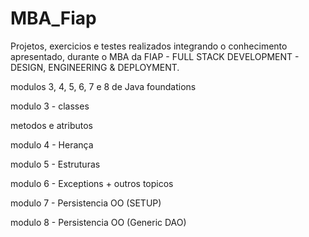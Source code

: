 # MBA_Fiap

Projetos, exercicios e testes realizados integrando o conhecimento apresentado, durante o MBA da FIAP - FULL STACK DEVELOPMENT - DESIGN, ENGINEERING & DEPLOYMENT.

modulos 3, 4, 5, 6, 7 e 8 de Java foundations

modulo 3 - classes

metodos e atributos

modulo 4 - Herança

modulo 5 - Estruturas

modulo 6 - Exceptions + outros topicos

modulo 7 - Persistencia OO (SETUP)

modulo 8 - Persistencia OO (Generic DAO)
